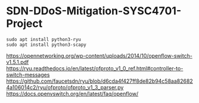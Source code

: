 # SDN-DDoS-Mitigation-SYSC4701-Project

```
sudo apt install python3-ryu
sudo apt install python3-scapy
```

https://opennetworking.org/wp-content/uploads/2014/10/openflow-switch-v1.5.1.pdf
https://ryu.readthedocs.io/en/latest/ofproto_v1_0_ref.html#controller-to-switch-messages
https://github.com/faucetsdn/ryu/blob/d6cda4f427ff8de82b94c58aa826824a106014c2/ryu/ofproto/ofproto_v1_3_parser.py
https://docs.openvswitch.org/en/latest/faq/openflow/
